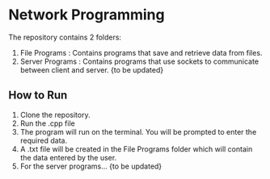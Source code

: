 # Network Programming

The repository contains 2 folders:

1. File Programs : Contains programs that save and retrieve data from files.
2. Server Programs : Contains programs that use sockets to communicate between client and server. {to be updated}

## How to Run

1. Clone the repository.
2. Run the .cpp file
3. The program will run on the terminal. You will be prompted to enter the required data.
4. A .txt file will be created in the File Programs folder which will contain the data entered by the user.
5. For the server programs... {to be updated}
